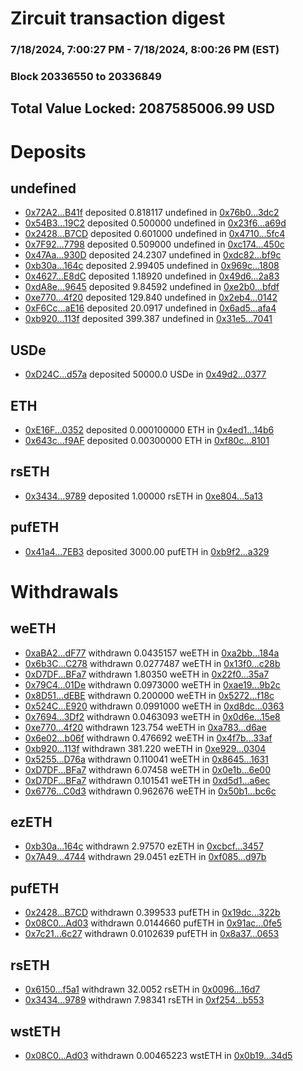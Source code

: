 # Zircuit transaction digest
### 7/18/2024, 7:00:27 PM - 7/18/2024, 8:00:26 PM (EST)
### Block 20336550 to 20336849

## Total Value Locked: 2087585006.99 USD

# Deposits
## undefined
- [0x72A2...B41f](https://etherscan.io/address/0x72A2da3Dd2F9e29C6d11AcA62834306e6122B41f) deposited 0.818117 undefined in [0x76b0...3dc2](https://etherscan.io/tx/0x72A2da3Dd2F9e29C6d11AcA62834306e6122B41f)
- [0x54B3...19C2](https://etherscan.io/address/0x54B33FA0824155fe400a862731053d778C0319C2) deposited 0.500000 undefined in [0x23f6...a69d](https://etherscan.io/tx/0x54B33FA0824155fe400a862731053d778C0319C2)
- [0x2428...B7CD](https://etherscan.io/address/0x24280C2cC5611B4022982Db4627628C59befB7CD) deposited 0.601000 undefined in [0x4710...5fc4](https://etherscan.io/tx/0x24280C2cC5611B4022982Db4627628C59befB7CD)
- [0x7F92...7798](https://etherscan.io/address/0x7F92e835Bfe7c15965730680912c5eFD018a7798) deposited 0.509000 undefined in [0xc174...450c](https://etherscan.io/tx/0x7F92e835Bfe7c15965730680912c5eFD018a7798)
- [0x47Aa...930D](https://etherscan.io/address/0x47Aa1DA4b6208546b75fEb63412b6E9f0803930D) deposited 24.2307 undefined in [0xdc82...bf9c](https://etherscan.io/tx/0x47Aa1DA4b6208546b75fEb63412b6E9f0803930D)
- [0xb30a...164c](https://etherscan.io/address/0xb30a38327F2998F239Ae5DE2aC249397B363164c) deposited 2.99405 undefined in [0x969c...1808](https://etherscan.io/tx/0xb30a38327F2998F239Ae5DE2aC249397B363164c)
- [0x4627...E8dC](https://etherscan.io/address/0x46273Dcdcc9eb35B9276a7a511aE3fE11c96E8dC) deposited 1.18920 undefined in [0x49d6...2a83](https://etherscan.io/tx/0x46273Dcdcc9eb35B9276a7a511aE3fE11c96E8dC)
- [0xdA8e...9645](https://etherscan.io/address/0xdA8ebD2a88ac33aD6DFbE5a486413503c4e69645) deposited 9.84592 undefined in [0xe2b0...bfdf](https://etherscan.io/tx/0xdA8ebD2a88ac33aD6DFbE5a486413503c4e69645)
- [0xe770...4f20](https://etherscan.io/address/0xe7703cd2118790A796006776e26e7a1ab3dd4f20) deposited 129.840 undefined in [0x2eb4...0142](https://etherscan.io/tx/0xe7703cd2118790A796006776e26e7a1ab3dd4f20)
- [0xF6Cc...aE16](https://etherscan.io/address/0xF6Cc2174732add95b6c224DAcA39732E5D3eaE16) deposited 20.0917 undefined in [0x6ad5...afa4](https://etherscan.io/tx/0xF6Cc2174732add95b6c224DAcA39732E5D3eaE16)
- [0xb920...113f](https://etherscan.io/address/0xb920f1aF53FCF663c792666daC265952c7F4113f) deposited 399.387 undefined in [0x31e5...7041](https://etherscan.io/tx/0xb920f1aF53FCF663c792666daC265952c7F4113f)
## USDe
- [0xD24C...d57a](https://etherscan.io/address/0xD24Cfe2d0fa81369ca6291c28ac5426e16B6d57a) deposited 50000.0 USDe in [0x49d2...0377](https://etherscan.io/tx/0xD24Cfe2d0fa81369ca6291c28ac5426e16B6d57a)
## ETH
- [0xE16F...0352](https://etherscan.io/address/0xE16F5c343540d3D123D9CAe2bDbe924caBAf0352) deposited 0.000100000 ETH in [0x4ed1...14b6](https://etherscan.io/tx/0xE16F5c343540d3D123D9CAe2bDbe924caBAf0352)
- [0x643c...f9AF](https://etherscan.io/address/0x643c18a54E5f1eFA3d414b79DabDE1360996f9AF) deposited 0.00300000 ETH in [0xf80c...8101](https://etherscan.io/tx/0x643c18a54E5f1eFA3d414b79DabDE1360996f9AF)
## rsETH
- [0x3434...9789](https://etherscan.io/address/0x34349c5569e7B846c3558961552D2202760A9789) deposited 1.00000 rsETH in [0xe804...5a13](https://etherscan.io/tx/0x34349c5569e7B846c3558961552D2202760A9789)
## pufETH
- [0x41a4...7EB3](https://etherscan.io/address/0x41a4fB338b77eEc19851235920A6D264f3B87EB3) deposited 3000.00 pufETH in [0xb9f2...a329](https://etherscan.io/tx/0x41a4fB338b77eEc19851235920A6D264f3B87EB3)
# Withdrawals
## weETH
- [0xaBA2...dF77](https://etherscan.io/address/0xaBA2A53904ed6286b10F12d8A01e9F6A59AEdF77) withdrawn 0.0435157 weETH in [0xa2bb...184a](https://etherscan.io/tx/0xaBA2A53904ed6286b10F12d8A01e9F6A59AEdF77)
- [0x6b3C...C278](https://etherscan.io/address/0x6b3Ca9682E89116d5230b02e41145F2E3435C278) withdrawn 0.0277487 weETH in [0x13f0...c28b](https://etherscan.io/tx/0x6b3Ca9682E89116d5230b02e41145F2E3435C278)
- [0xD7DF...BFa7](https://etherscan.io/address/0xD7DF7E085214743530afF339aFC420c7c720BFa7) withdrawn 1.80350 weETH in [0x22f0...35a7](https://etherscan.io/tx/0xD7DF7E085214743530afF339aFC420c7c720BFa7)
- [0x79C4...01De](https://etherscan.io/address/0x79C4f81E8Ad0636d19C84d277BEAD0E358a101De) withdrawn 0.0973000 weETH in [0xae19...9b2c](https://etherscan.io/tx/0x79C4f81E8Ad0636d19C84d277BEAD0E358a101De)
- [0x8D51...dEBE](https://etherscan.io/address/0x8D516AD96a48a2b7EcE632DB131C7C4E2F0EdEBE) withdrawn 0.200000 weETH in [0x5272...f18c](https://etherscan.io/tx/0x8D516AD96a48a2b7EcE632DB131C7C4E2F0EdEBE)
- [0x524C...E920](https://etherscan.io/address/0x524C6702bCDf70659000f0FE58b93fdf209aE920) withdrawn 0.0991000 weETH in [0xd8dc...0363](https://etherscan.io/tx/0x524C6702bCDf70659000f0FE58b93fdf209aE920)
- [0x7694...3Df2](https://etherscan.io/address/0x7694E0D4bcE5915e50185bB7E9809Ea544793Df2) withdrawn 0.0463093 weETH in [0x0d6e...15e8](https://etherscan.io/tx/0x7694E0D4bcE5915e50185bB7E9809Ea544793Df2)
- [0xe770...4f20](https://etherscan.io/address/0xe7703cd2118790A796006776e26e7a1ab3dd4f20) withdrawn 123.754 weETH in [0xa783...d6ae](https://etherscan.io/tx/0xe7703cd2118790A796006776e26e7a1ab3dd4f20)
- [0x6e02...b06f](https://etherscan.io/address/0x6e02082FF1045861a8D734d4bd4248431Af2b06f) withdrawn 0.476692 weETH in [0x4f7b...33af](https://etherscan.io/tx/0x6e02082FF1045861a8D734d4bd4248431Af2b06f)
- [0xb920...113f](https://etherscan.io/address/0xb920f1aF53FCF663c792666daC265952c7F4113f) withdrawn 381.220 weETH in [0xe929...0304](https://etherscan.io/tx/0xb920f1aF53FCF663c792666daC265952c7F4113f)
- [0x5255...D76a](https://etherscan.io/address/0x525527DeF5bEC7b6151cF62aCb3B35cdb2e8D76a) withdrawn 0.110041 weETH in [0x8645...1631](https://etherscan.io/tx/0x525527DeF5bEC7b6151cF62aCb3B35cdb2e8D76a)
- [0xD7DF...BFa7](https://etherscan.io/address/0xD7DF7E085214743530afF339aFC420c7c720BFa7) withdrawn 6.07458 weETH in [0x0e1b...6e00](https://etherscan.io/tx/0xD7DF7E085214743530afF339aFC420c7c720BFa7)
- [0xD7DF...BFa7](https://etherscan.io/address/0xD7DF7E085214743530afF339aFC420c7c720BFa7) withdrawn 0.101541 weETH in [0xd5d1...a6ec](https://etherscan.io/tx/0xD7DF7E085214743530afF339aFC420c7c720BFa7)
- [0x6776...C0d3](https://etherscan.io/address/0x6776d83923a0C973c49373126A41b9309770C0d3) withdrawn 0.962676 weETH in [0x50b1...bc6c](https://etherscan.io/tx/0x6776d83923a0C973c49373126A41b9309770C0d3)
## ezETH
- [0xb30a...164c](https://etherscan.io/address/0xb30a38327F2998F239Ae5DE2aC249397B363164c) withdrawn 2.97570 ezETH in [0xcbcf...3457](https://etherscan.io/tx/0xb30a38327F2998F239Ae5DE2aC249397B363164c)
- [0x7A49...4744](https://etherscan.io/address/0x7A493Be5c2ce014cD049Bf178a1ac0Db1B434744) withdrawn 29.0451 ezETH in [0xf085...d97b](https://etherscan.io/tx/0x7A493Be5c2ce014cD049Bf178a1ac0Db1B434744)
## pufETH
- [0x2428...B7CD](https://etherscan.io/address/0x24280C2cC5611B4022982Db4627628C59befB7CD) withdrawn 0.399533 pufETH in [0x19dc...322b](https://etherscan.io/tx/0x24280C2cC5611B4022982Db4627628C59befB7CD)
- [0x08C0...Ad03](https://etherscan.io/address/0x08C0b1DD4Aa01D7bDf422D6f47a1eb4D73e3Ad03) withdrawn 0.0144660 pufETH in [0x91ac...0fe5](https://etherscan.io/tx/0x08C0b1DD4Aa01D7bDf422D6f47a1eb4D73e3Ad03)
- [0x7c21...6c27](https://etherscan.io/address/0x7c21F55795e048209b6Af8cC2EEec8f02d2d6c27) withdrawn 0.0102639 pufETH in [0x8a37...0653](https://etherscan.io/tx/0x7c21F55795e048209b6Af8cC2EEec8f02d2d6c27)
## rsETH
- [0x6150...f5a1](https://etherscan.io/address/0x61503aD92E94cA295926854b35dfced55797f5a1) withdrawn 32.0052 rsETH in [0x0096...16d7](https://etherscan.io/tx/0x61503aD92E94cA295926854b35dfced55797f5a1)
- [0x3434...9789](https://etherscan.io/address/0x34349c5569e7B846c3558961552D2202760A9789) withdrawn 7.98341 rsETH in [0xf254...b553](https://etherscan.io/tx/0x34349c5569e7B846c3558961552D2202760A9789)
## wstETH
- [0x08C0...Ad03](https://etherscan.io/address/0x08C0b1DD4Aa01D7bDf422D6f47a1eb4D73e3Ad03) withdrawn 0.00465223 wstETH in [0x0b19...34d5](https://etherscan.io/tx/0x08C0b1DD4Aa01D7bDf422D6f47a1eb4D73e3Ad03)
